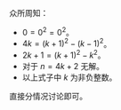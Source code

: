 众所周知：

- $0=0^2=0^2$。
- $4k=(k+1)^2-(k-1)^2$。
- $2k+1=(k+1)^2-k^2$。
- 对于 $n=4k+2$ 无解。
- 以上式子中 $k$ 为非负整数。

直接分情况讨论即可。

